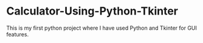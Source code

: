 # Calculator-Using-Python-Tkinter
This is my first python project where I have used Python and Tkinter for GUI features.
